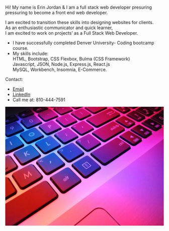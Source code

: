 Hi! My name is Erin Jordan & I am a full stack web developer presuring pressuring to become a front end web developer. <br>

I am excited to transition these skills into designing websites for clients. <br>
As an enthusiastic communicator and quick learner, <br>
I am excited to work on projects’ as a Full Stack Web Developer.

* I have successfully completed Denver University- Coding bootcamp course. <br>
* My skills include: <br>
HTML, Bootstrap, CSS Flexbox, Bulma (CSS Framework) <br>
Javascript, JSON, Node.js, Express.js, React.js <br>
MySQL, Workbench, Insomnia, E-Commerce.

Contact:
* <a href="https://erinjordandeveloper@gmail.com">Email</a>
* <a href="https://www.linkedin.com/in/erin-jordan-6b58a51a0/">LinkedIn</a>
* Call me at: 810-444-7591

<img src='./githubpicture.jpg'/>
